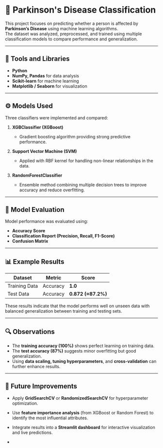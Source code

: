 # 🧠 Parkinson's Disease Classification

This project focuses on predicting whether a person is affected by **Parkinson’s Disease** using machine learning algorithms.  
The dataset was analyzed, preprocessed, and trained using multiple classification models to compare performance and generalization.

---

## 🧰 Tools and Libraries
- **Python**
- **NumPy, Pandas** for data analysis  
- **Scikit-learn** for machine learning  
- **Matplotlib / Seaborn** for visualization  

---

## ⚙️ Models Used
Three classifiers were implemented and compared:

1. **XGBClassifier (XGBoost)**  
   - Gradient boosting algorithm providing strong predictive performance.

2. **Support Vector Machine (SVM)**  
   - Applied with RBF kernel for handling non-linear relationships in the data.

3. **RandomForestClassifier**  
   - Ensemble method combining multiple decision trees to improve accuracy and reduce overfitting.

---

## 🎯 Model Evaluation
Model performance was evaluated using:

- **Accuracy Score**
- **Classification Report (Precision, Recall, F1-Score)**
- **Confusion Matrix**

---

## 📊 Example Results

| Dataset | Metric | Score |
|----------|---------|--------|
| Training Data | Accuracy | **1.0** |
| Test Data | Accuracy | **0.872 (≈87.2%)** |

These results indicate that the model performs well on unseen data with balanced generalization between training and testing sets.

---

## 🔍 Observations
- The **training accuracy (100%)** shows perfect learning on training data.  
- The **test accuracy (87%)** suggests minor overfitting but good generalization.  
- Using **data scaling, tuning hyperparameters**, and **cross-validation** can further enhance results.

---

## 🧩 Future Improvements
- Apply **GridSearchCV** or **RandomizedSearchCV** for hyperparameter optimization.  
- Use **feature importance analysis** (from XGBoost or Random Forest) to identify the most influential attributes.  
- Integrate results into a **Streamlit dashboard** for interactive visualization and live predictions.

-

